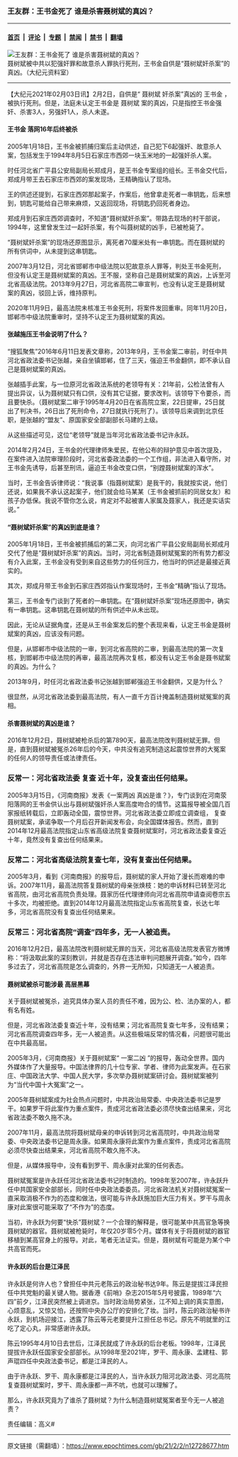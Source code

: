 ### 王友群：王书金死了 谁是杀害聂树斌的真凶？

---

#### [首页](../../../..?n12728677) &nbsp;|&nbsp; [评论](../../../../../epoch-comment?n12728677) &nbsp;|&nbsp; [专题](../../../../../epoch-special?n12728677) &nbsp;|&nbsp; [禁闻](../../../../../epoch-news?n12728677) &nbsp;|&nbsp; [禁书](../../../../../books?n12728677) &nbsp;|&nbsp; [翻墙](https://github.com/gfw-breaker/nogfw/blob/master/README.md?n12728677)


<div><img alt="王友群：王书金死了 谁是杀害聂树斌的真凶？" class="attachment-djy_600_400 size-djy_600_400 wp-post-image" src="https://i.epochtimes.com/assets/uploads/2021/02/ttl7dayszF_1-600x400.jpg"/>
<div class="caption">
 聂树斌被中共以犯强奸罪和故意杀人罪执行死刑，王书金自供是“聂树斌奸杀案”的真凶。（大纪元资料室）
</div></div><hr/><div class="post_content" id="artbody" itemprop="articleBody">
 <!-- article content begin -->
 <p>
  【大纪元2021年02月03日讯】2月2日，自供是“
  <ok href="https://www.epochtimes.com/gb/tag/%E8%81%82%E6%A0%91%E6%96%8C.html">
   聂树斌
  </ok>
  奸杀案”真凶的
  <ok href="https://www.epochtimes.com/gb/tag/%E7%8E%8B%E4%B9%A6%E9%87%91.html">
   王书金
  </ok>
  ，被执行死刑。但是，法庭未认定王书金是
  <ok href="https://www.epochtimes.com/gb/tag/%E8%81%82%E6%A0%91%E6%96%8C.html">
   聂树斌
  </ok>
  案的真凶，只是指控王书金强奸、杀害3人，另强奸1人，杀人未遂。
 </p>
 <h4>
  <ok href="https://www.epochtimes.com/gb/tag/%E7%8E%8B%E4%B9%A6%E9%87%91.html">
   王书金
  </ok>
  落网16年后终被杀
 </h4>
 <p>
  2005年1月18日，王书金被抓捕归案后主动供述，自己犯下6起强奸、故意杀人案，包括发生于1994年8月5日石家庄市西郊一块玉米地的一起强奸杀人案。
 </p>
 <p>
  时任河北省广平县公安局副局长郑成月，是王书金专案组的组长。王书金交代后，郑成月带王去石家庄市西郊的案发现场，王精确指认了现场。
 </p>
 <p>
  王的供述还提到，石家庄西郊那起案子，作案后，他曾拿走死者一串钥匙，后来想到，钥匙可能给自己带来麻烦，又返回现场，将钥匙扔回死者身边。
 </p>
 <p>
  郑成月到石家庄西郊调查时，不知道“聂树斌奸杀案”。带路去现场的村干部说，1994年，这里曾发生过一起奸杀案，有个叫聂树斌的凶手，已被枪毙了。
 </p>
 <p>
  “聂树斌奸杀案”的现场还原图显示，离死者70厘米处有一串钥匙。而在聂树斌的所有供词中，从未提到这串钥匙。
 </p>
 <p>
  2007年3月12日，河北省邯郸市中级法院以犯故意杀人罪等，判处王书金死刑，但没有认定王是聂树斌案的真凶。王不服，坚称自己是聂树斌案的真凶，上诉至河北省高级法院。2013年9月27日，河北省高院二审宣判，也没有认定王是聂树斌案的真凶，驳回上诉，维持原判。
 </p>
 <p>
  2020年11月9日，最高法院未核准王书金死刑，将案件发回重审。同年11月20日，邯郸市中级法院重审时，坚持不认定王为聂树斌案的真凶。
 </p>
 <h4>
  张越施压王书金说明了什么？
 </h4>
 <p>
  “搜狐聚焦”2016年6月11日发表文章称，2013年9月，王书金案二审前，时任中共河北省政法委书记张越，亲自坐镇邯郸，住了三天，强迫王书金翻供，即不承认自己是聂树斌案的真凶。
 </p>
 <p>
  张越插手此案，与一位原河北省政法系统的老领导有关：21年前，公检法曾有人提出异议，认为聂树斌只有口供，没有其它证据，要求改判。该领导下令要杀，而且要快杀。（聂树斌案二审于1995年4月20日在省高院立案，22日提审，25日就出了判决书，26日出了死刑命令，27日就执行死刑了）。该领导后来调到北京任职，是张越的“盟友”、原国家安全部副部长马建的上级。
 </p>
 <p>
  从这些描述可见，这位“老领导”就是当年河北省政法委书记许永跃。
 </p>
 <p>
  2014年2月24日，王书金的代理律师朱爱民，在他公布的辩护意见中首次提及，在案件进入法院审理阶段时，河北省委政法委的一个工作组，非法进入看守所，对王书金先诱导，后甚至刑讯，逼迫王书金改变口供，“别蹚聂树斌案的浑水”。
 </p>
 <p>
  当时，王书金告诉律师说：“我说事（指聂树斌案）是我干的，我就按实说，他们还说，如果我不承认这起案子，他们就会给马某某（王书金被抓前的同居女友）和孩子办低保。我说不管你怎么说，肯定对不起被害人家属及聂家人，我还是实话实说。”
 </p>
 <h4>
  “聂树斌奸杀案”的真凶到底是谁？
 </h4>
 <p>
  2005年1月18日，王书金被抓捕后的第二天，向河北省广平县公安局副局长郑成月交代了他是“聂树斌奸杀案”的真凶。当时，河北省制造聂树斌冤案的所有势力都没有介入此案，王书金没有受到来自这些势力的任何压力，他当时的供述是最接近真实的。
 </p>
 <p>
  其次，郑成月带王书金到石家庄西郊指认作案现场时，王书金“精确”指认了现场。
 </p>
 <p>
  第三，王书金专门谈到了死者的一串钥匙。在“聂树斌奸杀案”现场还原图中，确实有一串钥匙。这串钥匙在聂树斌的所有供述中从未出现。
 </p>
 <p>
  因此，无论从证据角度，还是从王书金案发后的整个表现来看，认定王书金是聂树斌案的真凶，应该没有问题。
 </p>
 <p>
  但是，从邯郸市中级法院的一审，到河北省高院的二审，到最高法院的第一次复核，到邯郸市中级法院的再审，最高法院再次复核，都没有认定王书金是聂书斌案的真凶。为什么？
 </p>
 <p>
  2013年9月，时任河北省政法委书记张越到邯郸强迫王书金翻供，又是为什么？
 </p>
 <p>
  很显然，从河北省政法委到最高法院，有人一直千方百计掩盖制造聂树斌冤案的真相。
 </p>
 <h4>
  杀害聂树斌的真凶是谁？
 </h4>
 <p>
  2016年12月2日，聂树斌被枪杀后的第7890天，最高法院改判聂树斌无罪。但是，直到聂树斌被冤杀26年后的今天，中共没有追究制造这起震惊世界的大冤案的任何人的领导责任或法律责任。
 </p>
 <h3>
  反常一：河北省政法委
  <ok href="https://www.epochtimes.com/gb/tag/%E5%A4%8D%E6%9F%A5.html">
   复查
  </ok>
  近十年，没复查出任何结果。
 </h3>
 <p>
  2005年3月15日，《河南商报》发表《一案两凶 真凶是谁？》，专门谈到在河南荥阳落网的王书金供认出与聂树斌强奸杀人案高度吻合的情节。这篇报导被全国几百家报纸转载后，立即轰动全国，震惊世界。河北省政法委立即成立调查组，
  <ok href="https://www.epochtimes.com/gb/tag/%E5%A4%8D%E6%9F%A5.html">
   复查
  </ok>
  聂树斌案，承诺争取一个月后召开新闻发布会，向全国媒体报告。然而，直到2014年12月最高法院指定山东省高级法院复查聂树斌案时，河北省政法委复查近十年，竟然没有复查出任何结果来。
 </p>
 <h3>
  反常二：河北省高级法院复查七年，没有复查出任何结果。
 </h3>
 <p>
  2005年3月，看到《河南商报》的报导后，聂树斌的家人开始了漫长而艰难的申诉。2007年11月，最高法院答复聂树斌的母亲张焕枝：她的申诉材料已转至河北省高院，由河北省高院负责处理。聂家历任代理律师向河北省高院申请查阅卷宗五十多次，均被拒绝。直到2014年12月最高法院指定山东省高院复查，长达七年多，河北省高院没有复查出任何结果来。
 </p>
 <h3>
  反常三：河北省高院“调查”四年多，无一人被追责。
 </h3>
 <p>
  2016年12月2日，最高法院改判聂树斌无罪的当天，河北省高级法院发表官方微博称：“将汲取此案的深刻教训，并就是否存在违法审判问题展开调查。”如今，四年多过去了，河北省高院是怎么调查的，外界一无所知，只知道无一人被追责。
 </p>
 <h4>
  聂树斌被杀可能涉最
  <ok href="https://www.epochtimes.com/gb/tag/%E9%AB%98%E5%B1%82%E9%BB%91%E5%B9%95.html">
   高层黑幕
  </ok>
 </h4>
 <p>
  关于聂树斌被冤杀，追究具体办案人员的责任不难，因为公、检、法办案的人，都有名有姓。
 </p>
 <p>
  但是，河北省政法委复查近十年，没有结果；河北省高院复查七年多，没有结果；河北省高院调查四年多，无一人被追责。从这些极端反常的情况看，问题很可能出在中共最高层。
 </p>
 <p>
  2005年3月，《河南商报》关于聂树斌案“
  <ok href="https://www.epochtimes.com/gb/tag/%E4%B8%80%E6%A1%88%E4%BA%8C%E5%87%B6.html">
   一案二凶
  </ok>
  ”的报导，轰动全世界。国内外媒体作了大量报导。中国法律界的几十位专家、学者、律师为此案发声。在石家庄、中国政法大学、中国人民大学，多次举办聂树斌案研讨会。聂树斌案被列为“当代中国十大冤案”之一。
 </p>
 <p>
  2005年聂树斌案成为社会热点问题时，中共政治局常委、中央政法委书记是罗干。如果罗干将此案作为重点案件，责成河北省政法委必须尽快查出结果来，河北省政法委不敢久拖不决。
 </p>
 <p>
  2007年11月，最高法院将聂树斌母亲的申诉转到河北省高院时，中共政治局常委、中央政法委书记是周永康。如果周永康将此案作为重点案件，责成河北省高院必须尽快查出结果来，河北省高院不敢久拖不决。
 </p>
 <p>
  但是，从媒体报导中，没有看到罗干、周永康对此案的任何表态。
 </p>
 <p>
  聂树斌冤案是许永跃任河北省政法委书记时制造的。1998年至2007年，许永跃升任中共国家安全部部长，同时任中央政法委委员。河北省政法机关对聂树斌冤案一直采取消极不作为的态度和做法，很可能与许永跃施加巨大压力有关。罗干与周永康对此案很可能采取了“不作为”的态度。
 </p>
 <p>
  当初，许永跃为何要“快杀”聂树斌？一个合理的解释是，很可能某中共高官急等换聂树斌的器官。聂树斌被枪毙时，年仅20岁零5个月。媒体有关于将聂树斌的器官移植到某高官身上的报导。对此，笔者无法证实。但是，聂树斌有可能是为某个中共高官而死。
 </p>
 <h4>
  许永跃的后台是江泽民
 </h4>
 <p>
  许永跃是何许人也？曾担任中共元老陈云的政治秘书达9年。陈云是提拔江泽民担任中共党魁的最关键人物。据香港《前哨》杂志2015年5月号披露，1989年“六四”前夕，江泽民突然被上调进京。当时政治局势紧张，江不知上调的真实意图，心烦意乱，又惊又怕，还按照中央办公厅的安排化了妆。当时，陈云的政治秘书许永跃，到机场迎接江，透露了陈云等元老要提升江担任总书记。原先不明就里的江吃了定心丸，非常感谢许永跃。
 </p>
 <p>
  陈云1995年4月10日去世后，江泽民就成了许永跃的后台老板。1998年，江泽民提拔许永跃任国家安全部部长。从1998年至2021年，罗干、周永康、孟建柱、郭声琨四任中央政法委书记，都是江泽民的人。
 </p>
 <p>
  由于许永跃、罗干、周永康都是江泽民的人，当许永跃力阻河北政法委、河北高院复查聂树斌案时，罗干、周永康都一声不吭，也就可以理解了。
 </p>
 <p>
  那么，许永跃究竟为了谁杀了聂树斌？为什么制造聂树斌冤案者至今无一人被追责？
 </p>
 <p>
  责任编辑：高义#
 </p>
 <!-- article content end -->
 <div id="below_article_ad">
 </div>
</div>


---

原文链接（需翻墙）：https://www.epochtimes.com/gb/21/2/2/n12728677.htm
